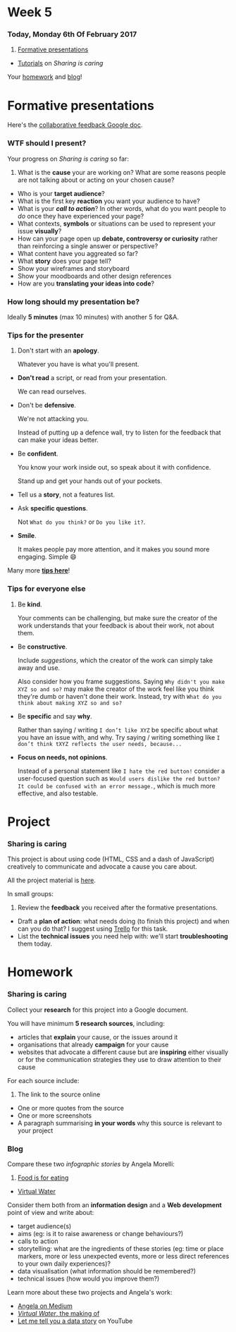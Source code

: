 # Week 5

### Today, Monday 6th Of February 2017

1. [Formative presentations](#formative-presentations)
* [Tutorials](#project) on *Sharing is caring* 


Your [homework](#homework) and [blog](#blog)!


# Formative presentations

Here's the [collaborative feedback Google doc](https://docs.google.com/document/d/1LSvc7LrHdbLGBTK8-zyamA00Kt4w6juwouVKYe1UVzY).

### WTF should I present?

Your progress on *Sharing is caring* so far:

1. What is the **cause** your are working on? What are some reasons people are not talking about or acting on your chosen cause?* Who is your **target audience**?  
* What is the first key **reaction** you want your audience to have? 
* What is your ***call to action***? In other words, what do you want people to *do* once they have experienced your page? * What contexts, **symbols** or situations can be used to represent your issue **visually**?* How can your page open up **debate, controversy or curiosity** rather than reinforcing a single answer or perspective?
* What content have you aggreated so far?
* What **story** does your page tell?  
* Show your wireframes and storyboard
* Show your moodboards and other design references 
* How are you **translating your ideas into code**?


### How long should my presentation be?

Ideally **5 minutes** (max 10 minutes) with another 5 for Q&A.

### Tips for the presenter

1. Don't start with an **apology**.   
  
	Whatever you have is what you'll present. 
* **Don't read** a script, or read from your presentation.   
  
	We can read ourselves.
* Don't be **defensive**.   
  
	We're not attacking you. 
	
	Instead of putting up a defence wall, try to listen for the feedback that can make your ideas better. 
* Be **confident**.   
  
	You know your work inside out, so speak about it with confidence.   
	
	Stand up and get your hands out of your pockets.
* Tell us a **story**, not a features list.  
  
	<!---->
* Ask **specific questions**.   
  
	Not `What do you think?` or `Do you like it?`. 
* **Smile**.   
  
	It makes people pay more attention, and it makes you sound more engaging. Simple :smile:

Many more [**tips here**](https://www.toastmasters.org/About/90th-Anniversary/90-Tips)!

### Tips for everyone else

1. Be **kind**.   
  
	Your comments can be challenging, but make sure the creator of the work understands that your feedback is about their work, not about them.
* Be **constructive**.   
  
	Include *suggestions*, which the creator of the work can simply take away and use.   
  
	Also consider how you frame suggestions. Saying `Why didn't you make XYZ so and so?` may make the creator of the work feel like you think they're dumb or haven't done their work. Instead, try with `What do you think about making XYZ so and so?`
* Be **specific** and say **why**.   
  
	Rather than saying / writing `I don’t like XYZ` be specific about what you have an issue with, and why. Try saying / writing something like `I don’t think tXYZ reflects the user needs, because...`     
* **Focus on needs, not opinions**.
	
	Instead of a personal statement like `I hate the red button!` consider a user-focused question such as `Would users dislike the red button? It could be confused with an error message.`, which is much more effective, and also testable.


# Project

### Sharing is caring

This project is about using code (HTML, CSS and a dash of JavaScript) creatively to communicate and advocate a cause you care about.

All the project material is [here](../../projects/sharing-is-caring).

In small groups:

1. Review the **feedback** you received after the formative presentations.
* Draft a **plan of action**: what needs doing (to finish this project) and when can you do that? I suggest using [Trello](https://trello.com) for this task.
* List the **technical issues** you need help with: we'll start **troubleshooting** them today.


# Homework

### Sharing is caring 

Collect your **research** for this project into a Google document.

You will have minimum **5 research sources**, including:

* articles that **explain** your cause, or the issues around it
* organisations that already **campaign** for your cause
* websites that advocate a different cause but are **inspiring** either visually or for the communication strategies they use to draw attention to their cause

For each source include:

1. The link to the source online 
* One or more quotes from the source
* One or more screenshots 
* A paragraph summarising **in your words** why this source is relevant to your project

<!---
Share your research GDoc on the `#web-dev-workshop` on Slack for everyone to view.
-->

<!--
Review the feedback you received from us today and continue working on it. 

Remember, the final deadline for this (together with other, bigger projects) is the 10th of June but we'll check on your progress on this every month. 
-->

### Blog

Compare these two *infographic stories* by Angela Morelli:

1. [Food is for eating](http://www.foodisforeating.org)
* [Virtual Water](http://www.angelamorelli.com/water)

Consider them both from an **information design** and a **Web development** point of view and write about:

* target audience(s)
* aims (eg: is it to raise awareness or change behaviours?)
* calls to action
* storytelling: what are the ingredients of these stories (eg: time or place markers, more or less unexpected events, more or less direct references to your own daily experiences)?
* data visualisation (what information should be remembered?)
* technical issues (how would you improve them?)
 
Learn more about these two projects and Angela's work:

* [Angela on Medium](https://medium.com/@angelamorelli)
* [*Virtual Water*, the making of](http://www.angelamorelli.com/1/?projects=virtual-water-an-infographic-story)
* [Let me tell you a data story](https://www.youtube.com/watch?v=4NoQvPCSE7g) on YouTube
